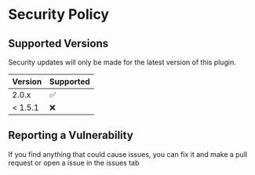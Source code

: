 # Security Policy

## Supported Versions

Security updates will only be made for the latest version of this plugin.

| Version | Supported          |
| ------- | ------------------ |
| 2.0.x   | :white_check_mark: |
| < 1.5.1 | :x:                |

## Reporting a Vulnerability

If you find anything that could cause issues, you can fix it and make a pull request or open a issue in the issues tab
